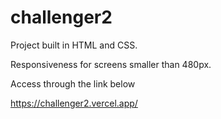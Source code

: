 # challenger2

Project built in HTML and CSS.

Responsiveness for screens smaller than 480px.

Access through the link below

https://challenger2.vercel.app/

